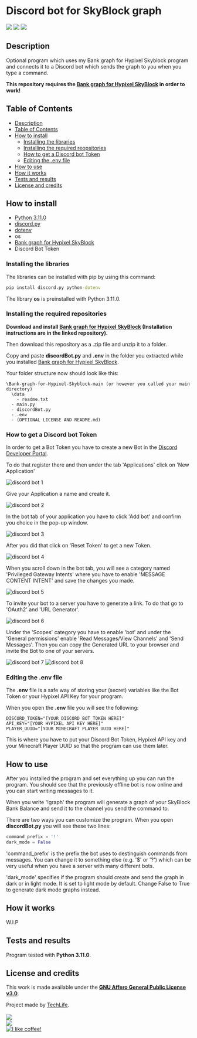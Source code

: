 # Discord bot for SkyBlock graph
<a href="https://www.python.org/downloads/release/python-3110/"><img src="https://img.shields.io/badge/python-3.11.0-success?style=for-the-badge&logo=python&logoColor=white"></img></a>
<img src="https://img.shields.io/badge/Last%20update-17.11.2022-blue?style=for-the-badge"></img>
<a href="https://www.gnu.org/licenses/gpl-3.0.html"><img src="https://img.shields.io/badge/license-GNU%20GPLv3-important?style=for-the-badge"></img></a> 

## Description

Optional program which uses my Bank graph for Hypixel Skyblock program and connects it to a Discord bot which sends the graph to you when you type a command.

**This repository requires the <a href="https://github.com/TachLaif/Bank-graph-for-Hypixel-Skyblock">Bank graph for Hypixel SkyBlock</a> in order to work!** 

## Table of Contents
- <a href="#description">Description</a>
- <a href="#table-of-contents">Table of Contents</a>
- <a href="#how-to-install">How to install</a>
  - <a href="#installing-the-libraries">Installing the libraries</a>
  - <a href="#installing-the-required-repositories">Installing the required reopsitories</a>
  - <a href="#how-to-get-a-discord-bot-token">How to get a Discord bot Token</a>
  - <a href="#editing-the-env-file">Editing the .env file</a>
- <a href="#how-to-use">How to use</a>
- <a href="#how-it-works">How it works</a>
- <a href="#tests-and-results">Tests and results</a>
- <a href="#license-and-credits">License and credits</a>

## How to install
- <a href="https://www.python.org/downloads/release/python-3110/">Python 3.11.0</a>
- <a href="https://pypi.org/project/discord.py/">discord.py</a>
- <a href="https://pypi.org/project/python-dotenv/">dotenv</a>
- os
- <a href="https://github.com/TachLaif/Bank-graph-for-Hypixel-Skyblock">Bank graph for Hypixel SkyBlock</a>
- Discord Bot Token

### Installing the libraries

The libraries can be installed with pip by using this command:

```cmd
pip install discord.py python-dotenv
```

The library __os__ is preinstalled with Python 3.11.0.

### Installing the required repositories

**Download and install <a href="https://github.com/TachLaif/Bank-graph-for-Hypixel-Skyblock">Bank graph for Hypixel SkyBlock</a> (Installation instructions are in the linked repository).** 

Then download this repository as a .zip file and unzip it to a folder.

Copy and paste __discordBot.py__ and __.env__ in the folder you extracted while you installed <a href="https://github.com/TachLaif/Bank-graph-for-Hypixel-Skyblock">Bank graph for Hypixel SkyBlock</a>.

Your folder structure now should look like this:

```
\Bank-graph-for-Hypixel-Skyblock-main (or however you called your main directory)
  \data
    - readme.txt
  - main.py
  - discordBot.py
  - .env
  - (OPTIONAL LICENSE AND README.md)
```

### How to get a Discord bot Token

In order to get a Bot Token you have to create a new Bot in the <a href="https://discordapp.com/developers/">Discord Developer Portal</a>.

To do that register there and then under the tab 'Applications' click on 'New Application'

![discord bot 1](https://user-images.githubusercontent.com/104715363/202405430-dc98ae79-c6c6-483c-8fca-6486aee3df1a.png)

Give your Application a name and create it.

![discord bot 2](https://user-images.githubusercontent.com/104715363/202405510-b4c8a19d-a623-4500-bac4-c813caf02688.png)

In the bot tab of your application you have to click 'Add bot' and confirm you choice in the pop-up window.

![discord bot 3](https://user-images.githubusercontent.com/104715363/202405538-096f6f35-3d36-4dd6-af64-d4d594056ed6.png)

After you did that click on 'Reset Token' to get a new Token.

![discord bot 4](https://user-images.githubusercontent.com/104715363/202405579-5789b2c7-6b3a-467f-a20f-8c41c9a71e2e.png)

When you scroll down in the bot tab, you will see a category named 'Privileged Gateway Intents' where you have to enable 'MESSAGE CONTENT INTENT' and save the changes you made.

![discord bot 5](https://user-images.githubusercontent.com/104715363/202405620-ed1c2978-124c-46a9-9a3d-48464f936d54.png)

To invite your bot to a server you have to generate a link. To do that go to 'OAuth2' and 'URL Generator'.

![discord bot 6](https://user-images.githubusercontent.com/104715363/202405656-76690f8c-c62f-47a5-9bfa-594a8d473378.png)

Under the 'Scopes' category you have to enable 'bot' and under the 'General permissions' enable 'Read Messages/View Channels' and 'Send Messages'. Then you can copy the Generated URL to your browser and invite the Bot to one of your servers. 

![discord bot 7](https://user-images.githubusercontent.com/104715363/202405770-7c970246-3147-44c2-8b47-22ade87a6bff.png)
![discord bot 8](https://user-images.githubusercontent.com/104715363/202405765-1a3b004e-0744-4f2f-875e-37939b06cec6.png)

### Editing the .env file

The __.env__ file is a safe way of storing your (secret) variables like the Bot Token or your Hypixel API Key for your program. 

When you open the __.env__ file you will see the following:

```.env
DISCORD_TOKEN="[YOUR DISCORD BOT TOKEN HERE]"
API_KEY="[YOUR HYPIXEL API KEY HERE]"
PLAYER_UUID="[YOUR MINECRAFT PLAYER UUID HERE]"
```

This is where you have to put your Discord Bot Token, Hypixel API key and your Minecraft Player UUID so that the program can use them later.

## How to use

After you installed the program and set everything up you can run the program. You should see that the previously offline bot is now online and you can start writing messages to it.

When you write '!graph' the program will generate a graph of your SkyBlock Bank Balance and send it to the channel you send the command to.

There are two ways you can customize the program. When you open __discordBot.py__ you will see these two lines:

```python
command_prefix = '!'
dark_mode = False
```

'command_prefix' is the prefix the bot uses to destinguish commands from messages. You can change it to something else (e.g. '$' or '?') which can be very useful when you have a server with many different bots. 

'dark_mode' specifies if the program should create and send the graph in dark or in light mode. It is set to light mode by default. Change False to True to generate dark mode graphs instead.

## How it works

W.I.P

<!-- Detailed description of how the program works and maybe the thought process that went into creating it -->

## Tests and results 

Program tested with **Python 3.11.0**.

## License and credits

This work is made available under the <a href="https://github.com/TachLaif/Discord-bot-for-SkyBlock-graph/blob/main/LICENSE">**GNU Affero General Public License v3.0**</a>.

Project made by <a href="https://github.com/TachLaif">TechLife</a>.
<br><br><a href="https://discord.com"><img src="https://img.shields.io/badge/TechLife-4447-informational?style=for-the-badge&logo=discord&logoColor=white"></a><br><a href="https://twitter.com/_Tech4Life_"><img src="https://img.shields.io/badge/Twitter-@__Tech4Life__-informational?style=for-the-badge&logo=twitter&logoColor=white"></a><br><a href="https://www.buymeacoffee.com/TechLife"><img src="https://img.shields.io/badge/Buy%20me%20a-coffee-red?style=for-the-badge&logo=buymeacoffee&logoColor=white" title="I like coffee!"></a>
